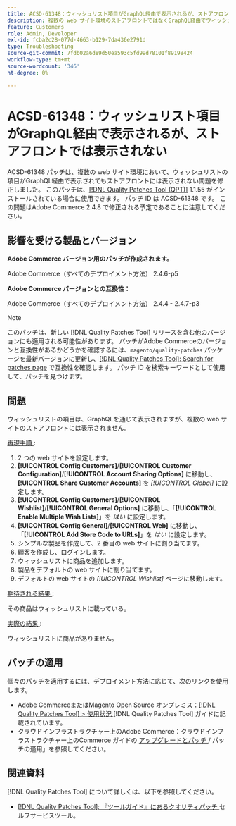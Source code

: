 ```yaml
---
title: ACSD-61348：ウィッシュリスト項目がGraphQL経由で表示されるが、ストアフロントでは表示されない
description: 複数の web サイト環境のストアフロントではなくGraphQL経由でウィッシュリストの項目が表示されるAdobe Commerceの問題を修正するために、ACSD-61348 パッチを適用してください。
feature: Customers
role: Admin, Developer
exl-id: fcba2c28-077d-4663-b129-7da436e2791d
type: Troubleshooting
source-git-commit: 7fdb02a6d89d50ea593c5fd99d78101f89198424
workflow-type: tm+mt
source-wordcount: '346'
ht-degree: 0%

---
```


# ACSD-61348：ウィッシュリスト項目がGraphQL経由で表示されるが、ストアフロントでは表示されない

ACSD-61348 パッチは、複数の web サイト環境において、ウィッシュリストの項目がGraphQL経由で表示されてもストアフロントには表示されない問題を修正しました。 このパッチは、[[!DNL Quality Patches Tool (QPT)]](/help/tools/quality-patches-tool/quality-patches-tool-to-self-serve-quality-patches.md) 1.1.55 がインストールされている場合に使用できます。 パッチ ID は ACSD-61348 です。 この問題はAdobe Commerce 2.4.8 で修正される予定であることに注意してください。

## 影響を受ける製品とバージョン

**Adobe Commerce バージョン用のパッチが作成されます。**

Adobe Commerce（すべてのデプロイメント方法） 2.4.6-p5

**Adobe Commerce バージョンとの互換性：**

Adobe Commerce（すべてのデプロイメント方法） 2.4.4 - 2.4.7-p3

>[!NOTE]
>
>このパッチは、新しい [!DNL Quality Patches Tool] リリースを含む他のバージョンにも適用される可能性があります。 パッチがAdobe Commerceのバージョンと互換性があるかどうかを確認するには、`magento/quality-patches` パッケージを最新バージョンに更新し、[[!DNL Quality Patches Tool]: Search for patches page](https://experienceleague.adobe.com/tools/commerce-quality-patches/index.html) で互換性を確認します。 パッチ ID を検索キーワードとして使用して、パッチを見つけます。

## 問題

ウィッシュリストの項目は、GraphQLを通じて表示されますが、複数の web サイトのストアフロントには表示されません。

<u> 再現手順 </u>:

1. 2 つの web サイトを設定します。
1. **[!UICONTROL Config Customers]**/**[!UICONTROL Customer Configuration]**/**[!UICONTROL Account Sharing Options]** に移動し、**[!UICONTROL Share Customer Accounts]** を *[!UICONTROL Global]* に設定します。
1. **[!UICONTROL Config Customers]**/**[!UICONTROL Wishlist]**/**[!UICONTROL General Options]** に移動し、「**[!UICONTROL Enable Multiple Wish Lists]**」を *はい* に設定します。
1. **[!UICONTROL Config General]**/**[!UICONTROL Web]** に移動し、「**[!UICONTROL Add Store Code to URLs]**」を *はい* に設定します。
1. シンプルな製品を作成して、2 番目の web サイトに割り当てます。
1. 顧客を作成し、ログインします。
1. ウィッシュリストに商品を追加します。
1. 製品をデフォルトの web サイトに割り当てます。
1. デフォルトの web サイトの *[!UICONTROL Wishlist]* ページに移動します。

<u> 期待される結果 </u>:

その商品はウィッシュリストに載っている。

<u> 実際の結果 </u>:

ウィッシュリストに商品がありません。

## パッチの適用

個々のパッチを適用するには、デプロイメント方法に応じて、次のリンクを使用します。

* Adobe CommerceまたはMagento Open Source オンプレミス：[[!DNL Quality Patches Tool] > 使用状況 ](/help/tools/quality-patches-tool/usage.md)[!DNL Quality Patches Tool] ガイドに記載されています。
* クラウドインフラストラクチャー上のAdobe Commerce：クラウドインフラストラクチャー上のCommerce ガイドの [ アップグレードとパッチ ](https://experienceleague.adobe.com/docs/commerce-cloud-service/user-guide/develop/upgrade/apply-patches.html)/ パッチの適用」を参照してください。

## 関連資料

[!DNL Quality Patches Tool] について詳しくは、以下を参照してください。

* [[!DNL Quality Patches Tool]: 『ツールガイド』にあるクオリティパッチ ](/help/tools/quality-patches-tool/quality-patches-tool-to-self-serve-quality-patches.md) セルフサービスツール。
